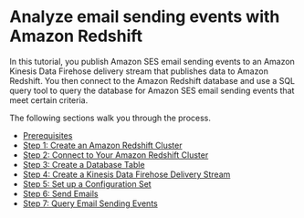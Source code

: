 # Analyze email sending events with Amazon Redshift<a name="event-publishing-redshift"></a>

In this tutorial, you publish Amazon SES email sending events to an Amazon Kinesis Data Firehose delivery stream that publishes data to Amazon Redshift\. You then connect to the Amazon Redshift database and use a SQL query tool to query the database for Amazon SES email sending events that meet certain criteria\.

The following sections walk you through the process\.
+ [Prerequisites](event-publishing-redshift-prerequisites.md)
+ [Step 1: Create an Amazon Redshift Cluster](event-publishing-redshift-cluster.md)
+ [Step 2: Connect to Your Amazon Redshift Cluster](event-publishing-redshift-cluster-connect.md)
+ [Step 3: Create a Database Table](event-publishing-redshift-table.md)
+ [Step 4: Create a Kinesis Data Firehose Delivery Stream](event-publishing-redshift-firehose-stream.md)
+ [Step 5: Set up a Configuration Set](event-publishing-redshift-configuration-set.md)
+ [Step 6: Send Emails](event-publishing-redshift-send-email.md)
+ [Step 7: Query Email Sending Events](event-publishing-redshift-query.md)